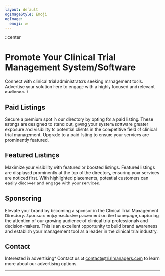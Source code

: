 ```yaml
---
layout: default
ogImageStyle: Emoji
ogImage:
  emoji: 💶
---
```


::center
# Promote Your Clinical Trial Management System/Software
Connect with clinical trial administrators seeking management tools. Advertise your solution here to engage with a highly focused and relevant audience. ⚕️
## Paid Listings
Secure a premium spot in our directory by opting for a paid listing. These listings are designed to stand out, giving your system/software greater exposure and visibility to potential clients in the competitive field of clinical trial management. Upgrade to a paid listing to ensure your services are prominently featured.
## Featured Listings
Maximize your visibility with featured or boosted listings. Featured listings are displayed prominently at the top of the directory, ensuring your services are noticed first. With highlighted placements, potential customers can easily discover and engage with your services.
## Sponsoring
Elevate your brand by becoming a sponsor in the Clinical Trial Management Directory. Sponsors enjoy exclusive placement on the homepage, capturing the attention of our growing audience of clinical trial professionals and decision-makers. This is an excellent opportunity to build brand awareness and establish your management tool as a leader in the clinical trial industry.

## Contact

Interested in advertising? Contact us at [contact@trialmanagers.com](mailto:contact@monitoringdirectory.com) to learn more about our advertising options.

---

